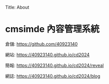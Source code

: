 Title: About

# cmsimde 內容管理系統

倉儲: <a href="https://github.com/40923140">https://github.com/40923140</a>

網站: <a href="https://40923140.github.io/cd2024">https://40923140.github.io/cd2024</a>

簡報: <a href="https://40923140.github.io/cd2024/reveal">https://40923140.github.io/cd2024/reveal</a>

網誌: <a href="https://40923140.github.io/cd2024/blog">https://40923140.github.io/cd2024/blog</a>












